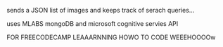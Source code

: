 sends a JSON list of images and keeps track of serach queries...

uses MLABS mongoDB and microsoft cognitive servies API

FOR FREECODECAMP LEAAARNNING HOWO TO CODE WEEEHOOOOw